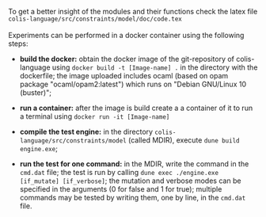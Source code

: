 To get a better insight of the modules and their functions check the latex file ```colis-language/src/constraints/model/doc/code.tex```
<br /><br />
Experiments can be performed in a docker container using the following steps:
<br />
- **build the docker:** obtain the docker image of the git-repository of colis-language using ``docker build -t [Image-name] .`` in the directory with the dockerfile;
 the image uploaded includes ocaml (based on opam package "ocaml/opam2:latest") which runs on "Debian GNU/Linux 10 (buster)";

- **run a container:** after the image is build create a a container of it to run a terminal using ``docker run -it [Image-name]``

- **compile the test engine:** in the directory 
    ``colis-language/src/constraints/model`` (called MDIR), 
    execute ``dune build engine.exe``;
    
- **run the test for one command:** in the MDIR,
    write the command in the ``cmd.dat`` file;
    the test is run by calling ``dune exec ./engine.exe [if_mutate] [if_verbose]``;
    the mutation and verbose modes can be specified in the arguments (0 for false and 1 for true);
    multiple commands may be tested by writing them, one by line,
    in the ``cmd.dat`` file.
